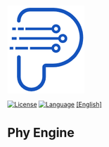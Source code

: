 <p align="left">
  <img src="documents/images/logo.png" alt="phy engine logo"/>
</p>

[![License](https://img.shields.io/badge/License-Apache%202.0-green.svg)](LICENSE)
[![Language](https://img.shields.io/badge/language-c++23-red.svg)](https://cn.cppreference.com/)
[[English]](README_CN.md)
# Phy Engine
